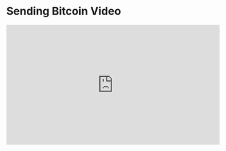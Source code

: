 # Sending Bitcoin Video

<iframe width="560" height="315" src="https://www.youtube.com/embed/1EXr--KV16Y?rel=0" frameborder="0" allow="autoplay; encrypted-media" allowfullscreen></iframe>

